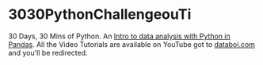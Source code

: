 # 3030PythonChallengeouTi
30 Days, 30 Mins of Python. An <a href="https://www.youtube.com/playlist?list=PLd-Pc7_mAvogoSREuT_RVgCaxLBAJjNAx" title="Learn Python Data Analysis">Intro to data analysis with Python in Pandas</a>. All the Video Tutorials are available on YouTube got to <a href="http://databoi.com" title="Learn Python Data Analysis">databoi.com</a> and you'll be redirected.

